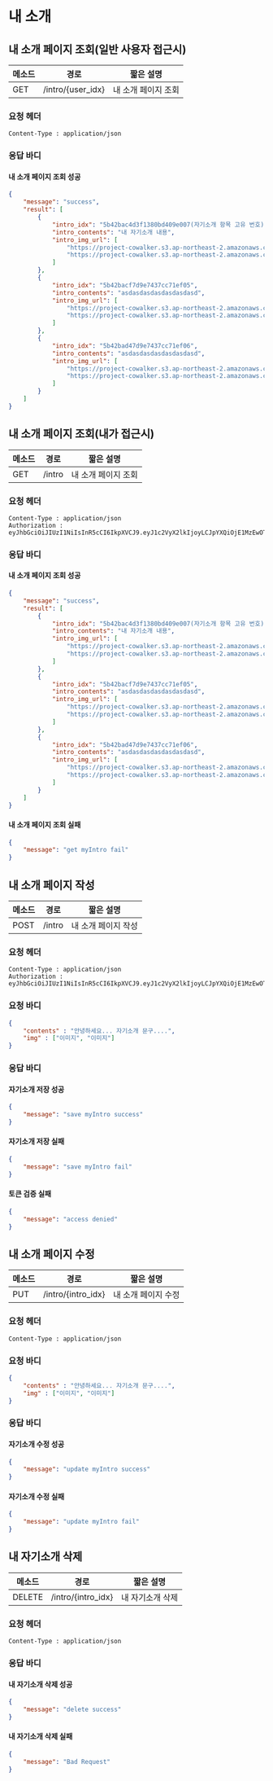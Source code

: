# 내 소개
## 내 소개 페이지 조회(일반 사용자 접근시)

메소드 | 경로    | 짧은 설명
--- | ----- | ---------
GET | /intro/{user_idx} | 내 소개 페이지 조회 

### 요청 헤더

```
Content-Type : application/json
```

### 응답 바디

#### 내 소개 페이지 조회 성공

```json
{
    "message": "success",
    "result": [
        {
            "intro_idx": "5b42bac4d3f1380bd409e007(자기소개 항목 고유 번호)",
            "intro_contents": "내 자기소개 내용",
            "intro_img_url": [
                "https://project-cowalker.s3.ap-northeast-2.amazonaws.com/1531099844108.png",
                "https://project-cowalker.s3.ap-northeast-2.amazonaws.com/1531099844124.docx"
            ]
        },
        {
            "intro_idx": "5b42bacf7d9e7437cc71ef05",
            "intro_contents": "asdasdasdasdasdasdasd",
            "intro_img_url": [
                "https://project-cowalker.s3.ap-northeast-2.amazonaws.com/1531099855244.png",
                "https://project-cowalker.s3.ap-northeast-2.amazonaws.com/1531099855248.docx"
            ]
        },
        {
            "intro_idx": "5b42bad47d9e7437cc71ef06",
            "intro_contents": "asdasdasdasdasdasdasd",
            "intro_img_url": [
                "https://project-cowalker.s3.ap-northeast-2.amazonaws.com/1531099860742.png",
                "https://project-cowalker.s3.ap-northeast-2.amazonaws.com/1531099860744.docx"
            ]
        }
    ]
}
```

## 내 소개 페이지 조회(내가 접근시)

메소드 | 경로    | 짧은 설명
--- | ----- | ---------
GET | /intro | 내 소개 페이지 조회 

### 요청 헤더

```
Content-Type : application/json
Authorization : eyJhbGciOiJIUzI1NiIsInR5cCI6IkpXVCJ9.eyJ1c2VyX2lkIjoyLCJpYXQiOjE1MzEwOTk2NDcsImV4cCI6MTUzMzY5MTY0N30.oElkCl0nyKBIUBKP9ZsZjCETymmHiVCp7h90cX2syM0
```

### 응답 바디

#### 내 소개 페이지 조회 성공

```json
{
    "message": "success",
    "result": [
        {
            "intro_idx": "5b42bac4d3f1380bd409e007(자기소개 항목 고유 번호)",
            "intro_contents": "내 자기소개 내용",
            "intro_img_url": [
                "https://project-cowalker.s3.ap-northeast-2.amazonaws.com/1531099844108.png",
                "https://project-cowalker.s3.ap-northeast-2.amazonaws.com/1531099844124.docx"
            ]
        },
        {
            "intro_idx": "5b42bacf7d9e7437cc71ef05",
            "intro_contents": "asdasdasdasdasdasdasd",
            "intro_img_url": [
                "https://project-cowalker.s3.ap-northeast-2.amazonaws.com/1531099855244.png",
                "https://project-cowalker.s3.ap-northeast-2.amazonaws.com/1531099855248.docx"
            ]
        },
        {
            "intro_idx": "5b42bad47d9e7437cc71ef06",
            "intro_contents": "asdasdasdasdasdasdasd",
            "intro_img_url": [
                "https://project-cowalker.s3.ap-northeast-2.amazonaws.com/1531099860742.png",
                "https://project-cowalker.s3.ap-northeast-2.amazonaws.com/1531099860744.docx"
            ]
        }
    ]
}
```

#### 내 소개 페이지 조회 실패

```json
{
    "message": "get myIntro fail"
}
```

## 내 소개 페이지 작성

메소드  | 경로   | 짧은 설명
---- | ---- | --------------
POST | /intro | 내 소개 페이지 작성 

### 요청 헤더

```
Content-Type : application/json
Authorization : eyJhbGciOiJIUzI1NiIsInR5cCI6IkpXVCJ9.eyJ1c2VyX2lkIjoyLCJpYXQiOjE1MzEwOTk2NDcsImV4cCI6MTUzMzY5MTY0N30.oElkCl0nyKBIUBKP9ZsZjCETymmHiVCp7h90cX2syM0
```

### 요청 바디

```json
{
    "contents" : "안녕하세요... 자기소개 문구....",
    "img" : ["이미지", "이미지"]
}
```

### 응답 바디

#### 자기소개 저장 성공

```json
{
    "message": "save myIntro success"
}
```

#### 자기소개 저장 실패

```json
{
    "message": "save myIntro fail"
}
```

#### 토큰 검증 실패

```json
{
    "message": "access denied"
}
```

## 내 소개 페이지 수정

메소드  | 경로      | 짧은 설명
---- | ------- | ---------
PUT | /intro/{intro_idx} | 내 소개 페이지 수정 

### 요청 헤더

```
Content-Type : application/json
```

### 요청 바디

```json
{
    "contents" : "안녕하세요... 자기소개 문구....",
    "img" : ["이미지", "이미지"]
}
```

### 응답 바디

#### 자기소개 수정 성공

```json
{
    "message": "update myIntro success"
}
```

#### 자기소개 수정 실패

```json
{
    "message": "update myIntro fail"
}
```
## 내 자기소개 삭제

메소드  | 경로      | 짧은 설명
---- | ------- | ---------
DELETE | /intro/{intro_idx} | 내 자기소개 삭제 

### 요청 헤더

```
Content-Type : application/json
```

### 응답 바디

#### 내 자기소개 삭제 성공

```json
{
    "message": "delete success"
}
```

#### 내 자기소개 삭제 실패

```json
{
    "message": "Bad Request"
}
```

